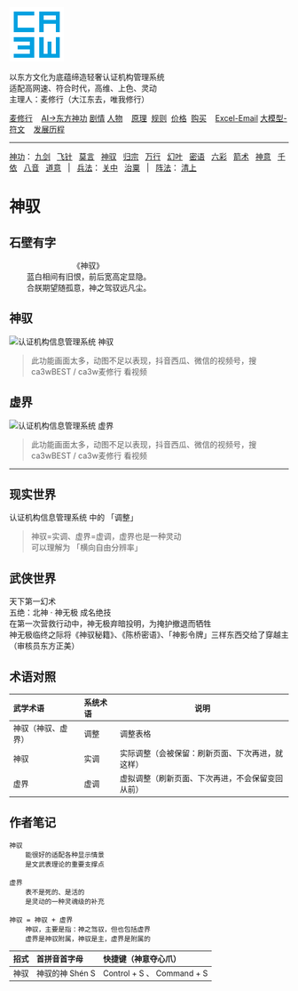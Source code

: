 ![](../../static/ca3w.png "ca3w 认证机构管理系统")

以东方文化为底蕴缔造轻奢认证机构管理系统 <br/>
适配高网速、符合时代，高维、上色、灵动 <br/>
主理人：麦修行（大江东去，唯我修行）

[麦修行][]&nbsp;&nbsp;&nbsp;&nbsp;[AI->东方神功][东方神功]&nbsp;[剧情][]&nbsp;[人物][]&nbsp;&nbsp;&nbsp;&nbsp;[原理][]&nbsp;&nbsp;[规则][]&nbsp;&nbsp;[价格][]&nbsp;&nbsp;[购买][]&nbsp;&nbsp;&nbsp;&nbsp;[Excel-Email][]&nbsp;[大模型-符文][]&nbsp;&nbsp;&nbsp;&nbsp;[发展历程][]

[麦修行]: https://github.com/ca3w/BEST
[东方神功]: https://github.com/ca3w/ai-dongfangshengong
[剧情]: https://github.com/ca3w/dongfangernvqing/blob/main/root/BEST.md
[人物]: https://github.com/ca3w/dongfangernvqing/blob/main/root/renwu.md
[原理]: https://github.com/ca3w/key
[规则]: https://github.com/ca3w/rule
[价格]: https://github.com/ca3w/pricing
[购买]: https://github.com/ca3w/howtobuy
[Excel-Email]: https://github.com/ca3w/excel-email
[大模型-符文]: https://github.com/ca3w/largemodel-rune
[发展历程]: https://github.com/ca3w/development

***

[神功][]：&nbsp;[九剑][]&nbsp;&nbsp;&nbsp;[飞针][]&nbsp;&nbsp;&nbsp;[莫言][]&nbsp;&nbsp;&nbsp;[神驭][]&nbsp;&nbsp;&nbsp;[归宗][]&nbsp;&nbsp;&nbsp;[万行][]&nbsp;&nbsp;&nbsp;[幻叶][]&nbsp;&nbsp;&nbsp;[密语][]&nbsp;&nbsp;&nbsp;[六彩][]&nbsp;&nbsp;&nbsp;[箭术][]&nbsp;&nbsp;&nbsp;[神意][]&nbsp;&nbsp;&nbsp;[千依][]&nbsp;&nbsp;&nbsp;[八音][]&nbsp;&nbsp;&nbsp;[道意][]&nbsp;&nbsp;&nbsp;|&nbsp;&nbsp;&nbsp;[兵法][]：&nbsp;[关中][]&nbsp;&nbsp;&nbsp;[治粟][]&nbsp;&nbsp;&nbsp;|&nbsp;&nbsp;&nbsp;[阵法][]：&nbsp;[清上][]

[神功]: https://github.com/ca3w/ai-dongfangshengong

[九剑]: ../../wugong/fuyaojiujian/BEST.md
[飞针]: ../../wugong/feizhenbaodian/BEST.md
[莫言]: ../../wugong/moyan/BEST.md
[神驭]: ../../wugong/shenyu/BEST.md
[归宗]: ../../wugong/baichuanguizong/BEST.md
[万行]: ../../wugong/yufengwanxing/BEST.md
[幻叶]: ../../wugong/huanyezhi/BEST.md
[密语]: ../../wugong/chenqiaomiyu/BEST.md
[六彩]: ../../wugong/liucaishenjian/BEST.md
[箭术]: ../../wugong/linjiajianshu/BEST.md
[神意]: ../../wugong/shenyiduoxinzhao/BEST.md
[千依]: ../../wugong/qianyizijian/BEST.md
[八音]: ../../wugong/bayinshengxin/BEST.md
[道意]: ../../wugong/daoyicuican/BEST.md

[兵法]: https://github.com/ca3w/ai-dongfangshengong#兵法目录

[关中]: ../../bingfa/guanzhongzhanfa/BEST.md
[治粟]: ../../bingfa/zhisubingfa/BEST.md

[阵法]: https://github.com/ca3w/ai-dongfangshengong#阵法目录

[清上]: ../../zhenfa/qingshangbeidouzhen/BEST.md

# 神驭

## 石壁有字

&nbsp;&nbsp;&nbsp;&nbsp;&nbsp;&nbsp;&nbsp;&nbsp;&nbsp;&nbsp;&nbsp;&nbsp;&nbsp;&nbsp;&nbsp;&nbsp;&nbsp;&nbsp;&nbsp;&nbsp;&nbsp;&nbsp;&nbsp;&nbsp;&nbsp;&nbsp;&nbsp;&nbsp;&nbsp;《神驭》 <br/>
&nbsp;&nbsp;&nbsp;&nbsp;&nbsp;&nbsp;&nbsp;&nbsp;蓝白相间有旧恨，前后宽高定显隐。 <br/>
&nbsp;&nbsp;&nbsp;&nbsp;&nbsp;&nbsp;&nbsp;&nbsp;合朕期望随孤意，神之驾驭远凡尘。

## 神驭

![](./static/01-shenyu.gif "认证机构信息管理系统 神驭")
> 此功能画面太多，动图不足以表现，抖音西瓜、微信的视频号，搜 ca3wBEST / ca3w麦修行 看视频

## 虚界

![](./static/02-xujie.gif "认证机构信息管理系统 虚界")
> 此功能画面太多，动图不足以表现，抖音西瓜、微信的视频号，搜 ca3wBEST / ca3w麦修行 看视频

***

## 现实世界

认证机构信息管理系统 中的 「调整」

> 神驭=实调、虚界=虚调，虚界也是一种灵动 <br/>
> 可以理解为 「横向自由分辨率」

## 武侠世界

天下第一幻术 <br/>
五绝：北神 · 神无极 成名绝技 <br/>
在第一次营救行动中，神无极弃暗投明，为掩护撤退而牺牲 <br/>
神无极临终之际将《神驭秘籍》、《陈桥密语》、「神影令牌」三样东西交给了穿越主（审核员东方正美）

## 术语对照

武学术语            |系统术语  |说明
:-------------------|:---------|--------------------------------------------------
神驭（神驭、虚界）  |调整      |调整表格
神驭                |实调      |实际调整（会被保留：刷新页面、下次再进，就这样）
虚界                |虚调      |虚拟调整（刷新页面、下次再进，不会保留变回从前）

## 作者笔记

```text
神驭
    能很好的适配各种显示情景
    是文武表理论的重要支撑点

虚界
    表不是死的、是活的
    是灵动的一种灵魂级的补充

神驭 = 神驭 + 虚界
    神驭，主要是指：神之驾驭，但也包括虚界
    虚界是神驭附属，神驭是主，虚界是附属的
```

招式  |首拼音首字母     |快捷键（神意夺心爪）
:-----|:----------------|:---------------------------
神驭  |神驭的神 Shén S  |Control + S 、 Command + S
